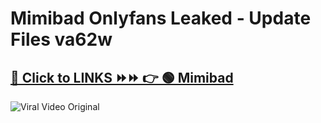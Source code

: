 
 # Mimibad Onlyfans Leaked - Update Files va62w

## <h2><a href="https://clipsfans.com/Mimibad&ref=git">🔗 Click to LINKS ⏩⏩ 👉 🟢 Mimibad </a></h2>

<a href="https://clipsfans.com/Mimibad&ref=git" rel="nofollow" data-target="animated-image.originalLink"><img src="https://i.ibb.co.com/xMMVF88/686577567.gif" alt="Viral Video Original" style="max-width: 100%; display: inline-block;" data-target="animated-image.originalImage"></a>

